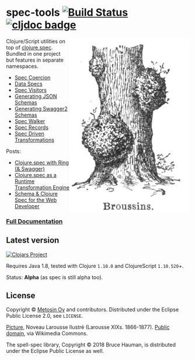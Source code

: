 # spec-tools [![Build Status](https://github.com/metosin/spec-tools/workflows/tests/badge.svg)](https://travis-ci.org/metosin/spec-tools) [![cljdoc badge](https://cljdoc.org/badge/metosin/spec-tools)](https://cljdoc.org/d/metosin/spec-tools/CURRENT)

<img src="docs/Broussins.jpg" width=330 align="right"/>

Clojure/Script utilities on top of [clojure.spec](http://clojure.org/about/spec). Bundled in one project but features in separate namespaces.

* [Spec Coercion](docs/01_coercion.md)
* [Data Specs](docs/02_data_specs.md)
* [Spec Visitors](docs/03_spec_visitor.md)
* [Generating JSON Schemas](docs/04_json_schema.md)
* [Generating Swagger2 Schemas](docs/05_swagger.md)
* [Spec Walker](docs/09_spec_walker.md)
* [Spec Records](docs/07_spec_records.md)
* [Spec Driven Transformations](docs/10_spec_transformations.md)

Posts:
* [Clojure.spec with Ring (& Swagger)](http://www.metosin.fi/blog/clojure-spec-with-ring-and-swagger/)
* [Clojure.spec as a Runtime Transformation Engine](http://www.metosin.fi/blog/clojure-spec-as-a-runtime-transformation-engine/)
* [Schema & Clojure Spec for the Web Developer](http://www.metosin.fi/blog/schema-spec-web-devs/)

### [Full Documentation](https://cljdoc.org/d/metosin/spec-tools/CURRENT)

## Latest version

[![Clojars Project](http://clojars.org/metosin/spec-tools/latest-version.svg)](http://clojars.org/metosin/spec-tools)

Requires Java 1.8, tested with Clojure `1.10.0` and ClojureScript `1.10.520`+.

Status: **Alpha** (as spec is still alpha too).

## License

Copyright © [Metosin Oy](http://www.metosin.fi) and contributors. Distributed under the Eclipse Public License 2.0, see `LICENSE`.

[Picture](https://fi.wiktionary.org/wiki/Tiedosto:Broussins_(burr_-_burl).jpg), Noveau Larousse Ilustré (Larousse XIXs. 1866-1877). [Public domain](https://en.wikipedia.org/wiki/Public_domain), via Wikimedia Commons.

The spell-spec library, Copyright © 2018 Bruce Hauman, is distributed under the Eclipse Public License as well.
